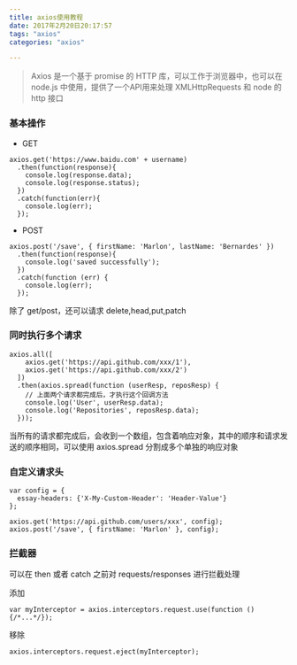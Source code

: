 ```yaml
---
title: axios使用教程
date: 2017年2月20日20:17:57
tags: "axios"
categories: "axios"

---
```



>Axios 是一个基于 promise 的 HTTP 库，可以工作于浏览器中，也可以在 node.js 中使用，提供了一个API用来处理 XMLHttpRequests 和 node 的 http 接口


### 基本操作

- GET

```
axios.get('https://www.baidu.com' + username)
  .then(function(response){
    console.log(response.data); 
    console.log(response.status); 
  })
  .catch(function(err){
  	console.log(err);
  });  

```
- POST

```
axios.post('/save', { firstName: 'Marlon', lastName: 'Bernardes' })
  .then(function(response){
    console.log('saved successfully');
  })
  .catch(function (err) {
    console.log(err);
  });  

```

除了 get/post，还可以请求 delete,head,put,patch

### 同时执行多个请求

```
axios.all([
    axios.get('https://api.github.com/xxx/1'),
    axios.get('https://api.github.com/xxx/2')
  ])
  .then(axios.spread(function (userResp, reposResp) {
    // 上面两个请求都完成后，才执行这个回调方法
    console.log('User', userResp.data);
    console.log('Repositories', reposResp.data);
  }));

```

当所有的请求都完成后，会收到一个数组，包含着响应对象，其中的顺序和请求发送的顺序相同，可以使用 axios.spread 分割成多个单独的响应对象

### 自定义请求头

```
var config = {
  essay-headers: {'X-My-Custom-Header': 'Header-Value'}
};

axios.get('https://api.github.com/users/xxx', config);
axios.post('/save', { firstName: 'Marlon' }, config);

```

### 拦截器

可以在 then 或者 catch 之前对 requests/responses 进行拦截处理

添加

```
var myInterceptor = axios.interceptors.request.use(function () {/*...*/});

```

移除

```
axios.interceptors.request.eject(myInterceptor);
```
